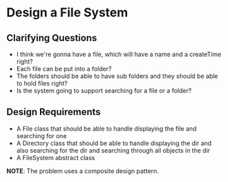 # Design a File System

## Clarifying Questions
 - I think we're gonna have a file, which will have a name and a createTime right?
 - Each file can be put into a folder?
 - The folders should be able to have sub folders and they should be able to hold files right?
 - Is the system going to support searching for a file or a folder?

## Design Requirements
 - A File class that should be able to handle displaying the file and searching for one
 - A Directory class that should be able to handle displaying the dir and also searching for the dir and searching through all objects in the dir
 - A FileSystem abstract class

 **NOTE**: The problem uses a composite design pattern.